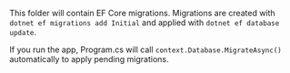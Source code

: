 This folder will contain EF Core migrations. Migrations are created with `dotnet ef migrations add Initial` and applied with `dotnet ef database update`.

If you run the app, Program.cs will call `context.Database.MigrateAsync()` automatically to apply pending migrations.
